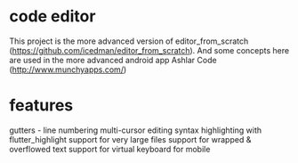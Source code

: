 # code editor

This project is the more advanced version of editor_from_scratch (https://github.com/icedman/editor_from_scratch). And some concepts here are used in the more advanced android app Ashlar Code (http://www.munchyapps.com/)

# features

gutters - line numbering
multi-cursor editing
syntax highlighting with flutter_highlight
support for very large files
support for wrapped & overflowed text
support for virtual keyboard for mobile